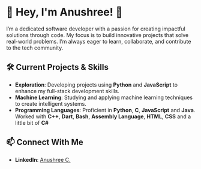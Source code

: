 # 🌟 Hey, I'm Anushree! 🌟
 
I’m a dedicated software developer with a passion for creating impactful solutions through code. My focus is to build innovative projects that solve real-world problems. I’m always eager to learn, collaborate, and contribute to the tech community.

## 🛠️ Current Projects & Skills  
- **Exploration**: Developing projects using **Python** and **JavaScript** to enhance my full-stack development skills.  
- **Machine Learning**: Studying and applying machine learning techniques to create intelligent systems.  
- **Programming Languages**: Proficient in **Python**, **C**, **JavaScript** and **Java**. Worked with **C++**, **Dart**, **Bash**, **Assembly Language**, **HTML**, **CSS** and a little bit of **C#**

## 📫 Connect With Me  
- **LinkedIn**: [Anushree C.](https://www.linkedin.com/in/anushree-c-92b991285/)  

